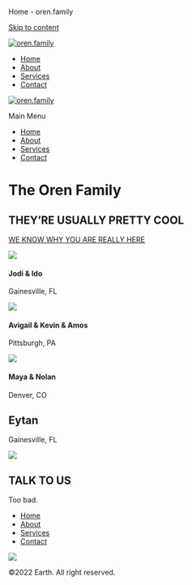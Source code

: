 Home - oren.family


[Skip to content](#content "Skip to content")

[![oren.family](https://oren.family/wp-content/uploads/2022/10/Logo-96x19-1.png)](https://oren.family/)

* [Home](https://oren.family/)
* [About](https://oren.family/about/)
* [Services](https://oren.family/services/)
* [Contact](https://oren.family/contact/)

[![oren.family](https://oren.family/wp-content/uploads/2022/10/Logo-96x19-1.png)](https://oren.family/)

Main Menu

* [Home](https://oren.family/)
* [About](https://oren.family/about/)
* [Services](https://oren.family/services/)
* [Contact](https://oren.family/contact/)

The Oren Family
===============

THEY’RE USUALLY PRETTY COOL
---------------------------

[WE KNOW WHY YOU ARE REALLY HERE](https://www.icloud.com/sharedalbum/#B1u5yeZFhGziD0o)

![](http://oren-family.preview-domain.com/wp-content/uploads/2022/10/Service-1-min-1.jpg)

#### Jodi & Ido

Gainesville, FL

![](http://oren-family.preview-domain.com/wp-content/uploads/2022/10/Service-2-min.jpg)

#### Avigail & Kevin & Amos

Pittsburgh, PA

![](http://oren-family.preview-domain.com/wp-content/uploads/2022/10/Service-3-min.jpg)

#### Maya & Nolan

Denver, CO

Eytan
-----

Gainesville, FL

![](https://oren-family.preview-domain.com/wp-content/uploads/2022/10/Our-Mission-min.jpg)

TALK TO US
----------

Too bad.



* [Home](https://oren.family/)
* [About](https://oren.family/about/)
* [Services](https://oren.family/services/)
* [Contact](https://oren.family/contact/)

![](https://staging.shahhure.com/wp-content/uploads/2022/08/Logo.png)

©2022 Earth. All right reserved.